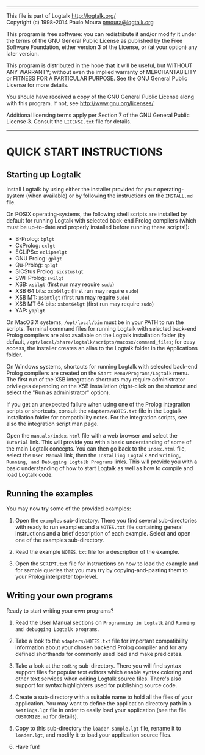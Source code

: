 ________________________________________________________________________

This file is part of Logtalk <http://logtalk.org/>  
Copyright (c) 1998-2014 Paulo Moura <pmoura@logtalk.org>

This program is free software: you can redistribute it and/or modify
it under the terms of the GNU General Public License as published by
the Free Software Foundation, either version 3 of the License, or
(at your option) any later version.

This program is distributed in the hope that it will be useful,
but WITHOUT ANY WARRANTY; without even the implied warranty of
MERCHANTABILITY or FITNESS FOR A PARTICULAR PURPOSE.  See the
GNU General Public License for more details.

You should have received a copy of the GNU General Public License
along with this program.  If not, see <http://www.gnu.org/licenses/>.

Additional licensing terms apply per Section 7 of the GNU General
Public License 3. Consult the `LICENSE.txt` file for details.
________________________________________________________________________


QUICK START INSTRUCTIONS
========================

Starting up Logtalk
-------------------

Install Logtalk by using either the installer provided for your 
operating-system (when available) or by following the instructions 
on the `INSTALL.md` file.

On POSIX operating-systems, the following shell scripts are installed 
by default for running Logtalk with selected back-end Prolog compilers 
(which must be up-to-date and properly installed before running these
scripts!):

* B-Prolog:       `bplgt`
* CxProlog:       `cxlgt`
* ECLiPSe:        `eclipselgt`
* GNU Prolog:     `gplgt`
* Qu-Prolog:      `qplgt`
* SICStus Prolog: `sicstuslgt`
* SWI-Prolog:     `swilgt`
* XSB:            `xsblgt`     (first run may require `sudo`)
* XSB 64 bits:    `xsb64lgt`   (first run may require `sudo`)
* XSB MT:         `xsbmtlgt`   (first run may require `sudo`)
* XSB MT 64 bits: `xsbmt64lgt` (first run may require `sudo`)
* YAP:            `yaplgt`

On MacOS X systems, `/opt/local/bin` must be in your PATH to run the scripts.
Terminal command files for running Logtalk with selected back-end Prolog 
compilers are also available on the Logtalk installation folder (by default,
`/opt/local/share/logtalk/scripts/macosx/command_files`; for easy access, the
installer creates an alias to the Logtalk folder in the Applications folder.

On Windows systems, shortcuts for running Logtalk with selected back-end 
Prolog compilers are created on the `Start Menu/Programs/Logtalk` menu.
The first run of the XSB integration shortcuts may require administrator
privileges depending on the XSB installation (right-click on the shortcut
and select the "Run as administrator" option).

If you get an unexpected failure when using one of the Prolog integration
scripts or shortcuts, consult the `adapters/NOTES.txt` file in the Logtalk
installation folder for compatibility notes. For the integration scripts,
see also the integration script man page.

Open the `manuals/index.html` file with a web browser and select the
`Tutorial` link. This will provide you with a basic understanding of
some of the main Logtalk concepts. You can then go back to the `index.html`
file, select the `User Manual` link, then the `Installing Logtalk` and
`Writing, Running, and Debugging Logtalk Programs` links. This will
provide you with a basic understanding of how to start Logtalk as well
as how to compile and load Logtalk code.


Running the examples
--------------------

You may now try some of the provided examples:

1. Open the `examples` sub-directory. There you find several sub-directories
with ready to run examples and a `NOTES.txt` file containing general 
instructions and a brief description of each example. Select and open one 
of the examples sub-directory.

2. Read the example `NOTES.txt` file for a description of the example.

3. Open the `SCRIPT.txt` file for instructions on how to load the example 
and for sample queries that you may try by copying-and-pasting them to 
your Prolog interpreter top-level.


Writing your own programs
-------------------------

Ready to start writing your own programs?

1. Read the User Manual sections on `Programming in Logtalk` and
`Running and debugging Logtalk programs`.

2. Take a look to the `adapters/NOTES.txt` file for important compatibility
information about your chosen backend Prolog compiler and for any defined
shorthands for commonly used load and make predicates.

3. Take a look at the `coding` sub-directory. There you will find syntax 
support files for popular text editors which enable syntax coloring and
other text services when editing Logtalk source files. There's also
support for syntax highlighters used for publishing source code.

4. Create a sub-directory with a suitable name to hold all the files of 
your application. You may want to define the application directory path
in a `settings.lgt` file in order to easily load your application (see 
the file `CUSTOMIZE.md` for details).

5. Copy to this sub-directory the `loader-sample.lgt` file, rename it to 
`loader.lgt`, and modify it to load your application source files.

6. Have fun!
